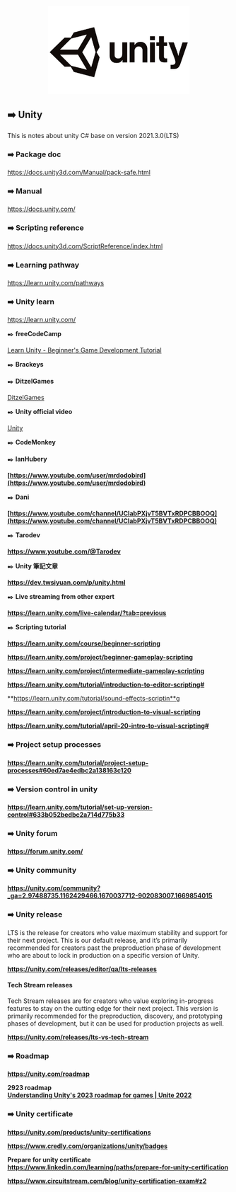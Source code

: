 <p align="center">
<img src="img/Unity-Logo.png" height="200px">
</p>

## ➡️ Unity
This is notes about unity C# base on version 2021.3.0(LTS)

### ➡️ Package doc
https://docs.unity3d.com/Manual/pack-safe.html

### ➡️ Manual
https://docs.unity.com/

### ➡️ Scripting reference
https://docs.unity3d.com/ScriptReference/index.html

### ➡️ Learning pathway
https://learn.unity.com/pathways

### ➡️ Unity learn
https://learn.unity.com/

✒️ **freeCodeCamp**

[Learn Unity - Beginner's Game Development Tutorial](https://youtu.be/gB1F9G0JXOo) 

✒️ **Brackeys**

[](https://www.youtube.com/c/Brackeys)

✒️ **DitzelGames**

[DitzelGames](https://www.youtube.com/c/DitzelGames)

✒️ **Unity official video**

[Unity](https://www.youtube.com/user/Unity3D)

✒️ **CodeMonkey**

[](https://www.youtube.com/channel/UCFK6NCbuCIVzA6Yj1G_ZqCg)

✒️ **lanHubery**

**[https://www.youtube.com/user/mrdodobird](https://www.youtube.com/user/mrdodobird)**

✒️ **Dani**

**[https://www.youtube.com/channel/UCIabPXjvT5BVTxRDPCBBOOQ](https://www.youtube.com/channel/UCIabPXjvT5BVTxRDPCBBOOQ)**

✒️ **Tarodev**

**https://www.youtube.com/@Tarodev**

✒️ **Unity 筆記文章**

**https://dev.twsiyuan.com/p/unity.html**

✒️ **Live streaming from other expert**

**https://learn.unity.com/live-calendar/?tab=previous**

✒️ **Scripting tutorial**

**https://learn.unity.com/course/beginner-scripting**

**https://learn.unity.com/project/beginner-gameplay-scripting**

**https://learn.unity.com/project/intermediate-gameplay-scripting**

**https://learn.unity.com/tutorial/introduction-to-editor-scripting#**

**https://learn.unity.com/tutorial/sound-effects-scriptin**g

**https://learn.unity.com/project/introduction-to-visual-scripting**

**https://learn.unity.com/tutorial/april-20-intro-to-visual-scripting#**

### ➡️ Project setup processes
**https://learn.unity.com/tutorial/project-setup-processes#60ed7ae4edbc2a138163c120**

### ➡️ Version control in unity
**https://learn.unity.com/tutorial/set-up-version-control#633b052bedbc2a714d775b33**

### ➡️ Unity forum
**https://forum.unity.com/**

### ➡️ Unity community
**https://unity.com/community?_ga=2.97488735.1162429466.1670037712-902083007.1669854015**

### ➡️ Unity release
LTS is the release for creators who value maximum stability and support for their next project. This is our default release, and it’s primarily recommended for creators past the preproduction phase of development who are about to lock in production on a specific version of Unity.

**https://unity.com/releases/editor/qa/lts-releases**

#### Tech Stream releases
Tech Stream releases are for creators who value exploring in-progress features to stay on the cutting edge for their next project. This version is primarily recommended for the preproduction, discovery, and prototyping phases of development, but it can be used for production projects as well.

**https://unity.com/releases/lts-vs-tech-stream**

### ➡️ Roadmap
**https://unity.com/roadmap**

**2923 roadmap** \
**[Understanding Unity's 2023 roadmap for games | Unite 2022](https://youtu.be/a4spnCpE0RE)**

### ➡️ Unity certificate
**https://unity.com/products/unity-certifications**

**https://www.credly.com/organizations/unity/badges**

**Prepare for unity certificate** \
**https://www.linkedin.com/learning/paths/prepare-for-unity-certification**

**https://www.circuitstream.com/blog/unity-certification-exam#z2**
